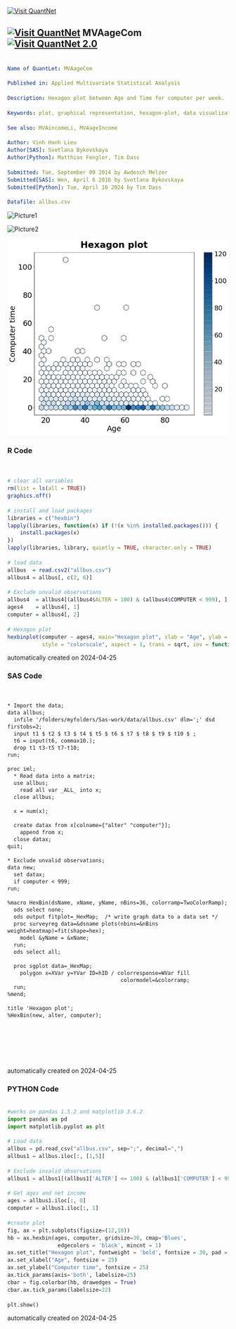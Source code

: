 [<img src="https://github.com/QuantLet/Styleguide-and-FAQ/blob/master/pictures/banner.png" width="1100" alt="Visit QuantNet">](http://quantlet.de/)

## [<img src="https://github.com/QuantLet/Styleguide-and-FAQ/blob/master/pictures/qloqo.png" alt="Visit QuantNet">](http://quantlet.de/) **MVAageCom** [<img src="https://github.com/QuantLet/Styleguide-and-FAQ/blob/master/pictures/QN2.png" width="60" alt="Visit QuantNet 2.0">](http://quantlet.de/)

```yaml

Name of QuantLet: MVAageCom

Published in: Applied Multivariate Statistical Analysis

Description: Hexagon plot between Age and Time for computer per week.

Keywords: plot, graphical representation, hexagon-plot, data visualization, financial, sas

See also: MVAincomeLi, MVAageIncome

Author: Vinh Hanh Lieu
Author[SAS]: Svetlana Bykovskaya
Author[Python]: Matthias Fengler, Tim Dass

Submitted: Tue, September 09 2014 by Awdesch Melzer
Submitted[SAS]: Wen, April 6 2016 by Svetlana Bykovskaya
Submitted[Python]: Tue, April 16 2024 by Tim Dass

Datafile: allbus.csv

```

![Picture1](MVAageCom.png)

![Picture2](MVAageCom_sas.png)

![Picture3](MVAagecom_python.png)

### R Code
```r


# clear all variables
rm(list = ls(all = TRUE))
graphics.off()

# install and load packages
libraries = c("hexbin")
lapply(libraries, function(x) if (!(x %in% installed.packages())) {
    install.packages(x)
})
lapply(libraries, library, quietly = TRUE, character.only = TRUE)

# load data
allbus  = read.csv2("allbus.csv")
allbus4 = allbus[, c(2, 6)]

# Exclude unvalid observations
allbus4  = allbus4[(allbus4$ALTER = 100) & (allbus4$COMPUTER < 999), ]
ages4    = allbus4[, 1]
computer = allbus4[, 2]

# Hexagon plot
hexbinplot(computer ~ ages4, main="Hexagon plot", xlab = "Age", ylab = "Computer time", 
           style = "colorscale", aspect = 1, trans = sqrt, inv = function(ages4) ages4 ^ 2)

```

automatically created on 2024-04-25

### SAS Code
```sas


* Import the data;
data allbus;
  infile '/folders/myfolders/Sas-work/data/allbus.csv' dlm=';' dsd firstobs=2;
  input t1 $ t2 $ t3 $ t4 $ t5 $ t6 $ t7 $ t8 $ t9 $ t10 $ ;
  t6 = input(t6, commax10.);
  drop t1 t3-t5 t7-t10;
run;

proc iml;
  * Read data into a matrix;
  use allbus;
    read all var _ALL_ into x; 
  close allbus;
  
  x = num(x);
  
  create datax from x[colname={"alter" "computer"}];
    append from x;
  close datax;
quit;

* Exclude unvalid observations;
data new;
  set datax;
  if computer < 999;
run;

%macro HexBin(dsName, xName, yName, nBins=36, colorramp=TwoColorRamp);
  ods select none;
  ods output fitplot=_HexMap;  /* write graph data to a data set */
  proc surveyreg data=&dsname plots(nbins=&nBins weight=heatmap)=fit(shape=hex);
    model &yName = &xName;
  run;
  ods select all;
 
  proc sgplot data=_HexMap;
    polygon x=XVar y=YVar ID=hID / colorresponse=WVar fill 
                                    colormodel=&colorramp;
  run;
%mend;

title 'Hexagon plot';
%HexBin(new, alter, computer);







```

automatically created on 2024-04-25

### PYTHON Code
```python

#works on pandas 1.5.2 and matplotlib 3.6.2
import pandas as pd
import matplotlib.pyplot as plt

# Load data
allbus = pd.read_csv("allbus.csv", sep=";", decimal=",")
allbus1 = allbus.iloc[:, [1,5]]

# Exclude invalid observations
allbus1 = allbus1[(allbus1['ALTER'] <= 100) & (allbus1['COMPUTER'] < 999)]

# Get ages and net income
ages = allbus1.iloc[:, 0]
computer = allbus1.iloc[:, 1]

#create plot
fig, ax = plt.subplots(figsize=(12,10))
hb = ax.hexbin(ages, computer, gridsize=30, cmap='Blues',
                edgecolors = 'black', mincnt = 1)
ax.set_title("Hexagon plot", fontweight = 'bold', fontsize = 30, pad = 15)
ax.set_xlabel("Age", fontsize = 25)
ax.set_ylabel("Computer time", fontsize = 25)
ax.tick_params(axis='both', labelsize=25)
cbar = fig.colorbar(hb, drawedges = True) 
cbar.ax.tick_params(labelsize=22)

plt.show()
```

automatically created on 2024-04-25